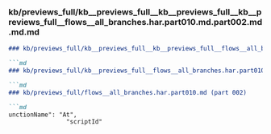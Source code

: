 ### kb/previews_full/kb__previews_full__kb__previews_full__kb__previews_full__flows__all_branches.har.part010.md.part002.md.md.md

```md
### kb/previews_full/kb__previews_full__kb__previews_full__flows__all_branches.har.part010.md.part002.md.md

```md
### kb/previews_full/kb__previews_full__flows__all_branches.har.part010.md.part002.md

```md
### kb/previews_full/flows__all_branches.har.part010.md (part 002)

```md
unctionName": "At",
                "scriptId"
```

```

```

```

```
